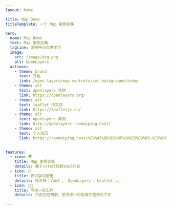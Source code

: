 ```yaml
---
layout: home

title: Map Demo
titleTemplate: 一个 Map 案例合集 

hero:
  name: Map Demo
  text: Map 案例合集 
  tagline: 没啥特点仅供学习
  image:
    src: /image/dog.png
    alt: OpenLayers
  actions:
    - theme: brand
      text: 开始
      link: /open-layers/map-controls/set-background/index
    - theme: alt
      text: openlayers 官网
      link: https://openlayers.org/
    - theme: alt
      text: leaflet 中文网
      link: https://leafletjs.cn/
    - theme: alt
      text: openlayers 案例
      link: http://openlayers.raomaiping.host/
    - theme: alt
      text: 个人简历
      link: https://raomaiping.host/%E9%A5%B6%E8%BF%88%E5%B9%B3-%E5%89%8D%E7%AB%AF%E5%B7%A5%E7%A8%8B%E5%B8%88-3%E5%B9%B4.pdf
      

features:
  - icon: 🌏
    title: Map 案例合集
    details: 基于vite打包和Vue3开发
  - icon: 📗
    title: 仅供学习使用
    details: 技术栈：Vue3 、 OpenLayers 、Leaflet ...
  - icon: 👨‍💻
    title: 寻求一份工作
    details: 目前已经离职，想寻求一份前端工程师的工作
    
---
```

